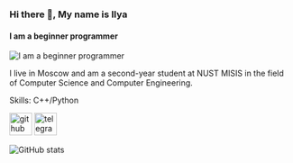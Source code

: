### Hi there 👋, My name is Ilya
#### I am a beginner programmer
![I am a beginner programmer](https://326605.selcdn.ru/03005/iblock/36a/Logo_rus_1.jpg)

I live in Moscow and am a second-year student at NUST MISIS in the field of Computer Science and Computer Engineering.

Skills: C++/Python


[<img src='https://cdn.jsdelivr.net/npm/simple-icons@3.0.1/icons/github.svg' alt='github' height='40'>](https://github.com/ilya2309548)  [<img src='https://cdn.jsdelivr.net/npm/simple-icons@3.0.1/icons/telegram.svg' alt='telegram' height='40'>](https://t.me/Vegetablefinder)  

![GitHub stats](https://github-readme-stats.vercel.app/api?username=ilya2309548&show_icons=true)  



